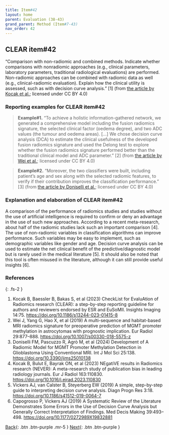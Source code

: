 ```yaml
---
title: Item#42
layout: home
parent: Evaluation (38-43)
grand_parent: Method (Item#7-43)
nav_order: 42
---
```


## CLEAR item#42


“Comparison with non-radiomic and combined methods. Indicate whether comparisons with nonradiomic approaches (e.g., clinical parameters, laboratory parameters, traditional radiological evaluations) are performed. Non-radiomic approaches can be combined with radiomic data as well (e.g., clinical-radiomic evaluation). Explain how the clinical utility is assessed, such as with decision curve analysis.” [1] (from [the article by Kocak et al.](https://insightsimaging.springeropen.com/articles/10.1186/s13244-023-01415-8); licensed under CC BY 4.0)


### Reporting examples for CLEAR item#42

> **Example#1.** “To achieve a holistic information-gathered network, we generated a comprehensive model including the fusion radiomics signature, the selected clinical factor (oedema degree), and two ADC values (the tumour and oedema areas). […] We chose decision curve analysis (DCA) to estimate the clinical usefulness of the developed fusion radiomics signature and used the Delong test to explore whether the fusion radiomics signature performed better than the traditional clinical model and ADC parameter.” [2] (from [the article by Wei et al.](https://doi.org/10.1007/s00330-018-5575-z); licensed under CC BY 4.0)

> **Example#2.** “Moreover, the two classifiers were built, including patient’s age and sex along with the selected radiomic features, to verify if their contribution improves the classification performance.” [3] (from [the article by Doniselli et al.](https://doi.org/10.3390/ijms25010138); licensed under CC BY 4.0)

### Explanation and elaboration of CLEAR item#42

A comparison of the performance of radiomics studies and studies without the use of artificial intelligence is required to confirm or deny an advantage in the use of such new approaches. According to a recent meta-research, about half of the radiomic studies lack such an important comparison [4]. The use of non-radiomic variables in classification algorithms can improve performance. Such variables may be easy to implement, such as demographic variables like gender and age. Decision curve analysis can be used to estimate the net clinical benefit of the predictive/diagnostic model but is rarely used in the medical literature [5]. It should also be noted that this tool is often misused in the literature, although it can still provide useful insights [6].

### References

{: .fs-2 }

1. 	Kocak B, Baessler B, Bakas S, et al (2023) CheckList for EvaluAtion of Radiomics research (CLEAR): a step-by-step reporting guideline for authors and reviewers endorsed by ESR and EuSoMII. Insights Imaging 14:75. https://doi.org/10.1186/s13244-023-01415-8
2. 	Wei J, Yang G, Hao X, et al (2019) A multi-sequence and habitat-based MRI radiomics signature for preoperative prediction of MGMT promoter methylation in astrocytomas with prognostic implication. Eur Radiol 29:877–888. https://doi.org/10.1007/s00330-018-5575-z
3. 	Doniselli FM, Pascuzzo R, Agrò M, et al (2024) Development of A Radiomic Model for MGMT Promoter Methylation Detection in Glioblastoma Using Conventional MRI. Int J Mol Sci 25:138. https://doi.org/10.3390/ijms25010138
4. 	Kocak B, Bulut E, Bayrak ON, et al (2023) NEgatiVE results in Radiomics research (NEVER): A meta-research study of publication bias in leading radiology journals. Eur J Radiol 163:110830. https://doi.org/10.1016/j.ejrad.2023.110830
5. 	Vickers AJ, van Calster B, Steyerberg EW (2019) A simple, step-by-step guide to interpreting decision curve analysis. Diagn Progn Res 3:18. https://doi.org/10.1186/s41512-019-0064-7
6. 	Capogrosso P, Vickers AJ (2019) A Systematic Review of the Literature Demonstrates Some Errors in the Use of Decision Curve Analysis but Generally Correct Interpretation of Findings. Med Decis Making 39:493–498. https://doi.org/10.1177/0272989X19832881


[Back](https://radiomic.github.io/CLEAR-E3/docs/Method%20(Item%207-43)/Evaluation%20(38-43)/Item41.html){: .btn .btn-purple .mr-5 }
[Next](https://radiomic.github.io/CLEAR-E3/docs/Method%20(Item%207-43)/Evaluation%20(38-43)/Item43.html){: .btn .btn-purple   }
